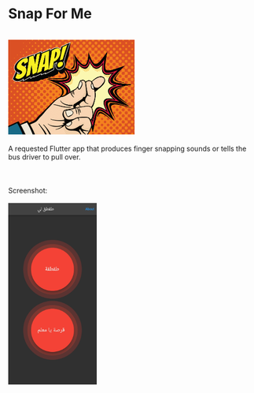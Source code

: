 # Snap For Me
<br/>
<img src="./assets/snap_icon.png" width="257" height="192" />
<br/>
<br/>
A requested Flutter app that produces finger snapping sounds or tells the bus driver to pull over.
<br/>
<br/>
<br/>
<br/>
Screenshot:
<br/>
<br/>
<img src="./assets/screenshot.jpg" width="180" height="368" />